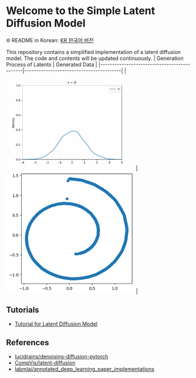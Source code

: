 # Welcome to the Simple Latent Diffusion Model

🌐 README in Korean: [KR 한국어 버전](README_ko.md)

This repository contains a simplified implementation of a latent diffusion model. The code and contents will be updated continuously.
| Generation Process of Latents               | Generated Data                          |
|---------------------------------------------|-----------------------------------------|
| <img src="notebook/swiss_roll.gif" width="350"/>   | <img src="notebook/swiss_roll_image.png" width="350"/>  |

## Tutorials

- [Tutorial for Latent Diffusion Model](notebook/simple_latent_diffusion_model_tutorial.ipynb)

## References
- [lucidrains/denoising-diffusion-pytorch](https://github.com/lucidrains/denoising-diffusion-pytorch)
- [CompVis/latent-diffusion](https://github.com/CompVis/latent-diffusion)
- [labmlai/annotated_deep_learning_paper_implementations](https://github.com/labmlai/annotated_deep_learning_paper_implementations/tree/master/labml_nn/diffusion/stable_diffusion)
